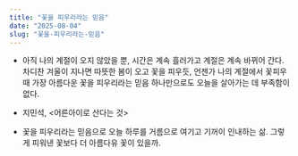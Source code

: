 ```yaml
---
title: "꽃을 피우리라는 믿음"
date: "2025-08-04"
slug: "꽃을-피우리라는-믿음"
---
```


- 아직 나의 계절이 오지 않았을 뿐, 시간은 계속 흘러가고 계절은 계속 바뀌어 간다. 차디찬 겨울이 지나면 따뜻한 봄이 오고 꽃을 피우듯, 언젠가 나의 계절에서 꽃피우 때 가장 아름다운 꽃을 피우리라는 믿음 하나만으로도 오늘을 살아가는 데 부족함이 없다.

- 지민석, <어른아이로 산다는 것>

- 꽃을 피우리라는 믿음으로 오늘 하루를 거름으로 여기고 기꺼이 인내하는 삶. 그렇게 피워낸 꽃보다 더 아름다유 꽃이 있을까.
